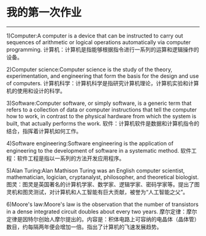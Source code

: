 # **我的第一次作业**

---

1)Computer:A computer is a device that can be instructed to carry out sequences of arithmetic or logical operations automatically via computer programming.
计算机：计算机是指能够根据指令进行一系列的运算和逻辑操作的设备。

2)Computer science:Computer science is the study of the theory, experimentation, and engineering that form the basis for the design and use of computers.
计算机科学：计算机科学是指研究计算机理论，计算机实验和计算机的使用和设计的科学。

3)Software:Computer software, or simply software, is a generic term that refers to a collection of data or computer instructions that tell the computer how to work, in contrast to the physical hardware from which the system is built, that actually performs the work. 
软件：计算机软件是数据和计算机指令的结合，指挥着计算机如何工作。

4)Software engineering:Software engineering is the application of engineering to the development of software in a systematic method.
软件工程：软件工程是指以一系列的方法开发应用程序。

5)Alan Turing:Alan Mathison Turing was an English computer scientist, mathematician, logician, cryptanalyst, philosopher, and theoretical biologist. 
图灵：图灵是英国著名的计算机学家、数学家、逻辑学家、密码学家等。提出了图灵机和图灵测试，对计算机和人工智能有巨大贡献，被誉为“人工智能之父”。

6)Moore's law:Moore's law is the observation that the number of transistors in a dense integrated circuit doubles about every two years.
摩尔定律：摩尔定律是因特尔创始人摩尔提出的。内容是：积体电路上可容纳的电晶体（晶体管）数目，约每隔两年便会增加一倍。指出了计算机的飞速发展趋势。